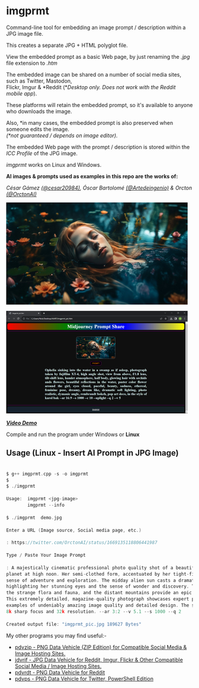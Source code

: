 # imgprmt

Command-line tool for embedding an image prompt / description within a JPG image file.

This creates a separate JPG + HTML polyglot file.

View the embedded prompt as a basic Web page, by just renaming the *.jpg* file extension to *.htm*

The embedded image can be shared on a number of social media sites, such as Twitter, Mastodon,  
Flickr, Imgur & \*Reddit (\**Desktop only. Does not work with the Reddit mobile app*).  

These platforms will retain the embedded prompt, so it's available to anyone who downloads the image.  

Also, \*in many cases, the embedded prompt is also preserved when someone edits the image.  
*(\*not guaranteed / depends on image editor).*

The embedded Web page with the prompt / description is stored within the *ICC Profile* of the JPG image.

*imgprmt* works on Linux and Windows.  

**AI images & prompts used as examples in this repo are the works of:**

*César Gámez [(@cesar20984)](https://twitter.com/cesar20984/status/1674961601101799430), Óscar Bartolomé [(@Artedeingenio)](https://twitter.com/Artedeingenio/status/1671079440107929602) & Orcton [(@OrctonAI)](https://twitter.com/OrctonAI)*

![Demo Image](https://github.com/CleasbyCode/imgprmt/blob/main/demo_image/screena.png)  

![Html Image](https://github.com/CleasbyCode/imgprmt/blob/main/demo_image/screenb.png)

***[Video Demo](https://youtu.be/sslNEuk3wz4)***
  
Compile and run the program under Windows or **Linux**  

## Usage (Linux - Insert AI Prompt in JPG Image)

```c

$ g++ imgprmt.cpp -s -o imgprmt
$
$ ./imgprmt 

Usage:  imgprmt <jpg-image>  
        imgprmt --info

$ ./imgprmt  demo.jpg

Enter a URL (Image source, Social media page, etc.)

: https://twitter.com/OrctonAI/status/1669135118806441987

Type / Paste Your Image Prompt

: A majestically cinematic professional photo quality shot of a beautiful space explorer on an alien
planet at high noon. Her semi-clothed form, accentuated by her tight-fitting space suit, adds to the
sense of adventure and exploration. The midday alien sun casts a dramatic light on her face,
highlighting her stunning eyes and the sense of wonder and discovery. The alien landscape,
the strange flora and fauna, and the distant mountains provide an epic backdrop to this scene.
This extremely detailed, magazine-quality photograph showcases expert precision, including intricate
examples of undeniably amazing image quality and detailed design. The scene is captured in stunning
8k sharp focus and 32k resolution. --ar 3:2 --v 5.1 --s 1000 --q 2

Created output file: "imgprmt_pic.jpg 189627 Bytes"

```

My other programs you may find useful:-  

* [pdvzip - PNG Data Vehicle (ZIP Edition) for Compatible Social Media & Image Hosting Sites.](https://github.com/CleasbyCode/pdvzip)  
* [jdvrif - JPG Data Vehicle for Reddit, Imgur, Flickr & Other Compatible Social Media / Image Hosting Sites.](https://github.com/CleasbyCode/jdvrif)
* [pdvrdt - PNG Data Vehicle for Reddit](https://github.com/CleasbyCode/pdvrdt)  
* [pdvps - PNG Data Vehicle for Twitter, PowerShell Edition](https://github.com/CleasbyCode/pdvps)   

##
